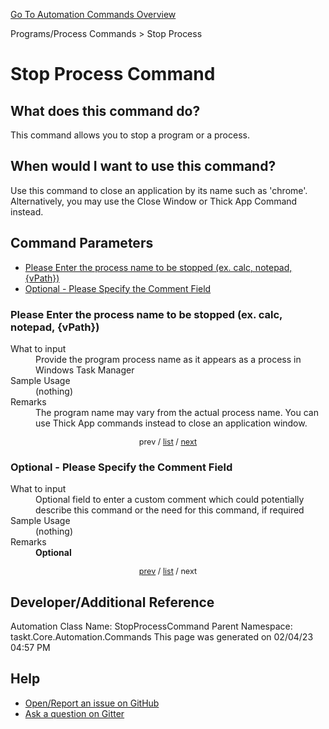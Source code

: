 <!--TITLE: Stop Process Command -->
<!-- SUBTITLE: a command in the Programs/Process Commands group. -->
[Go To Automation Commands Overview](/automation-commands.md)


Programs/Process Commands &gt; Stop Process


# Stop Process Command


## What does this command do?
This command allows you to stop a program or a process.


## When would I want to use this command?
Use this command to close an application by its name such as 'chrome'. Alternatively, you may use the Close Window or Thick App Command instead.


<a id="param_list"></a>
## Command Parameters
- [Please Enter the process name to be stopped (ex. calc, notepad, {vPath})](#param_0)
- [Optional - Please Specify the Comment Field](#param_1)


<a id="param_0"></a>
### Please Enter the process name to be stopped (ex. calc, notepad, {vPath})


<dl>
<dt>What to input</dt><dd>Provide the program process name as it appears as a process in Windows Task Manager</dd>
<dt>Sample Usage</dt><dd>(nothing)</dd>
<dt>Remarks</dt><dd>The program name may vary from the actual process name.  You can use Thick App commands instead to close an application window.</dd>
</dl>




<div style="font-size: 90%; text-align: center">


prev / [list](#param_list) / [next](#param_1)


</div>


<a id="param_1"></a>
### Optional - Please Specify the Comment Field


<dl>
<dt>What to input</dt><dd>Optional field to enter a custom comment which could potentially describe this command or the need for this command, if required</dd>
<dt>Sample Usage</dt><dd>(nothing)</dd>
<dt>Remarks</dt><dd><strong>Optional</strong><br></dd>
</dl>




<div style="font-size: 90%; text-align: center">


[prev](#param_1) / [list](#param_list) / next


</div>


## Developer/Additional Reference
Automation Class Name: StopProcessCommand
Parent Namespace: taskt.Core.Automation.Commands
This page was generated on 02/04/23 04:57 PM


## Help
- [Open/Report an issue on GitHub](https://github.com/rcktrncn/taskt/issues/new)
- [Ask a question on Gitter](https://gitter.im/taskt-rpa/Lobby)
